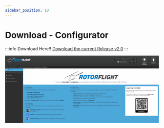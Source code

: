 ```yaml
---
sidebar_position: 10
---
```


# Download - Configurator

:::info Download Here!!
[Download the current Release v2.0](https://github.com/rotorflight/rotorflight-configurator/releases/tag/release/2.0.0)
:::

![Configurator](./img/configurator.png)


